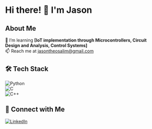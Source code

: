 # Hi there! 👋 I'm Jason

## About Me  
🌱 I’m learning **[IoT implementation through Microcontrollers, Circuit Design and Analysis, Control Systems]**   
📫 Reach me at jasontheosalim@gmail.com

## 🛠️ Tech Stack  
![Python](https://img.shields.io/badge/Python-3776AB?style=for-the-badge&logo=python&logoColor=white)  
![C](https://img.shields.io/badge/C-00599C?style=for-the-badge&logo=c&logoColor=white)  
![C++](https://img.shields.io/badge/C++-00599C?style=for-the-badge&logo=c%2B%2B&logoColor=white)  


## 🔗 Connect with Me  
[![LinkedIn](https://img.shields.io/badge/LinkedIn-blue?style=for-the-badge&logo=linkedin)](https://linkedin.com/in/your-profile)  

